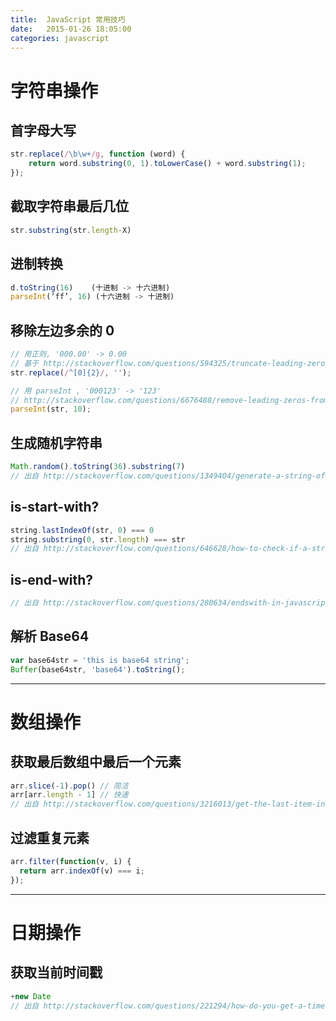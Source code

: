```yaml
---
title:  JavaScript 常用技巧
date:   2015-01-26 18:05:00
categories: javascript
---
```


# 字符串操作

## 首字母大写
```js
str.replace(/\b\w+/g, function (word) {
    return word.substring(0, 1).toLowerCase() + word.substring(1);
});
```


## 截取字符串最后几位
```js
str.substring(str.length-X)
```


## 进制转换
```js
d.toString(16)    (十进制 -> 十六进制)
parseInt(‘ff’, 16) (十六进制 -> 十进制)
```

## 移除左边多余的 0
```js
// 用正则, '000.00' -> 0.00
// 基于 http://stackoverflow.com/questions/594325/truncate-leading-zeros-of-a-string-in-javascript
str.replace(/^[0]{2}/, '');

// 用 parseInt , '000123' -> '123'
// http://stackoverflow.com/questions/6676488/remove-leading-zeros-from-a-number-in-javascript
parseInt(str, 10);
```

## 生成随机字符串
```js
Math.random().toString(36).substring(7)
// 出自 http://stackoverflow.com/questions/1349404/generate-a-string-of-5-random-characters-in-javascript
```

## is-start-with?
```js
string.lastIndexOf(str, 0) === 0
string.substring(0, str.length) === str
// 出自 http://stackoverflow.com/questions/646628/how-to-check-if-a-string-startswith-another-string
```

## is-end-with?
```js
// 出自 http://stackoverflow.com/questions/280634/endswith-in-javascript
```

## 解析 Base64
```js
var base64str = 'this is base64 string';
Buffer(base64str, 'base64').toString();
```
-----

# 数组操作

## 获取最后数组中最后一个元素
```js
arr.slice(-1).pop() // 简洁
arr[arr.length - 1] // 快速
// 出自 http://stackoverflow.com/questions/3216013/get-the-last-item-in-an-array
```

## 过滤重复元素
```js
arr.filter(function(v, i) {
  return arr.indexOf(v) === i;
});
```

-----

# 日期操作

## 获取当前时间戳
```js
+new Date
// 出自 http://stackoverflow.com/questions/221294/how-do-you-get-a-timestamp-in-javascript
```
